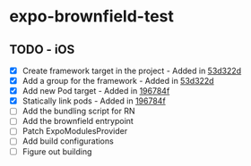 # expo-brownfield-test

## TODO - iOS

- [X] Create framework target in the project - Added in [53d322d](https://github.com/pmleczek/expo-brownfield-test/commit/53d322d01818d20cba55ba4fd71fd8ce6f8d27cb)
- [X] Add a group for the framework - Added in [53d322d](https://github.com/pmleczek/expo-brownfield-test/commit/53d322d01818d20cba55ba4fd71fd8ce6f8d27cb)
- [X] Add new Pod target - Added in [196784f](https://github.com/pmleczek/expo-brownfield-test/commit/196784f565af5d990db127618cf4680e6a8282ae)
- [X] Statically link pods - Added in [196784f](https://github.com/pmleczek/expo-brownfield-test/commit/196784f565af5d990db127618cf4680e6a8282ae)
- [ ] Add the bundling script for RN
- [ ] Add the brownfield entrypoint
- [ ] Patch ExpoModulesProvider
- [ ] Add build configurations
- [ ] Figure out building
